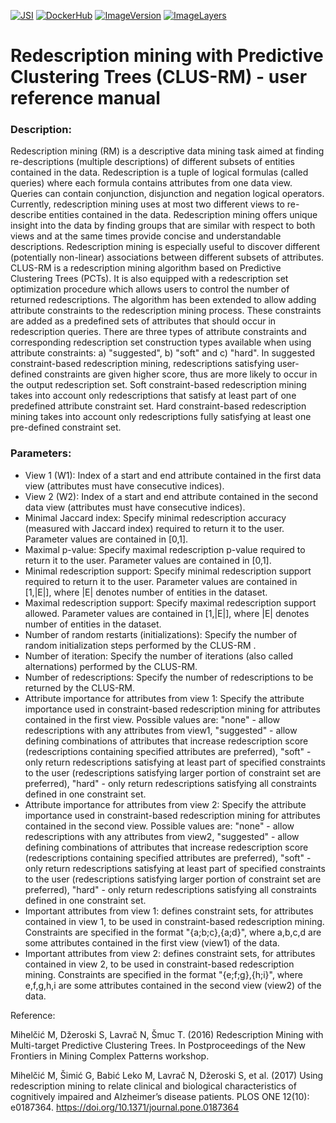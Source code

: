 [![JSI](https://img.shields.io/badge/JSI-KT-AF4C64.svg)](http://kt.ijs.si/)
[![DockerHub](https://img.shields.io/badge/docker-hbpmip%2Fjava--jsi--clus--rm-008bb8.svg)](https://hub.docker.com/r/hbpmip/java-jsi-clus-rm/)
[![ImageVersion](https://images.microbadger.com/badges/version/hbpmip/java-jsi-clus-rm.svg)](https://hub.docker.com/r/hbpmip/java-jsi-clus-rm/tags "hbpmip/java-jsi-clus-rm image tags")
[![ImageLayers](https://images.microbadger.com/badges/image/hbpmip/java-jsi-clus-rm.svg)](https://microbadger.com/#/images/hbpmip/java-jsi-clus-rm "hbpmip/java-jsi-clus-rm on microbadger")

# Redescription mining with Predictive Clustering Trees (CLUS-RM) - user reference manual

### Description:

Redescription mining (RM) is a descriptive data mining task aimed at finding re-descriptions (multiple descriptions) of different subsets of entities contained in the data. Redescription is a tuple of logical formulas (called queries) where each formula contains attributes from one data view. Queries can contain conjunction, disjunction and negation logical operators. Currently, redescription mining uses at most two different views to re-describe entities contained in the data. Redescription mining offers unique insight into the data by finding groups that are similar with respect to both views and at the same times provide concise and understandable descriptions. Redescription mining is especially useful to discover different (potentially non-linear) associations between different subsets of attributes. CLUS-RM is a redescription mining algorithm based on Predictive Clustering Trees (PCTs). It is also equipped with a redescription set optimization procedure which allows users to control the number of returned redescriptions. The algorithm has been extended to allow adding attribute constraints to the redescription mining process. These constraints are added as a predefined sets of attributes that should occur in redescription queries. There are three types of attribute constraints and corresponding redescription set construction types available when using attribute constraints: a) "suggested", b) "soft" and c) "hard". In suggested constraint-based redescription mining, redescriptions satisfying user-defined constraints are given higher score, thus are more likely  to occur in the output redescription set. Soft constraint-based redescription mining takes into account only redescriptions that satisfy at least part of one predefined attribute constraint set. Hard constraint-based redescription mining takes into account only redescriptions fully satisfying at least one pre-defined constraint set.  

### Parameters:

* View 1 (W1): Index of a start and end attribute contained in the first data view (attributes must have consecutive indices).
* View 2 (W2): Index of a start and end attribute contained in the second data view (attributes must have consecutive indices).
* Minimal Jaccard index: Specify minimal redescription accuracy (measured with Jaccard index) required to return it to the user. Parameter values are contained in [0,1].
* Maximal p-value: Specify maximal redescription p-value required to return it to the user. Parameter values are contained in [0,1].
* Minimal redescription support: Specify minimal redescription support required to return it to the user. Parameter values are contained in [1,|E|], where |E| denotes number of entities in the dataset.
* Maximal redescription support: Specify maximal redescription support allowed. Parameter values are contained in [1,|E|], where |E| denotes number of entities in the dataset.
* Number of random restarts (initializations): Specify the number of random initialization steps performed by the CLUS-RM .
* Number of iteration: Specify the number of iterations (also called alternations) performed by the CLUS-RM.
* Number of redescriptions: Specify the number of redescriptions to be returned by the CLUS-RM.
* Attribute importance for attributes from view 1: Specify the attribute importance used in constraint-based redescription mining for attributes contained in the first view. Possible values are: "none" - allow redescriptions with any attributes from view1, "suggested" - allow defining combinations of attributes that increase redescription score (redescriptions containing specified attributes are preferred), "soft" - only return redescriptions satisfying at least part of specified constraints to the user (redescriptions satisfying larger portion of constraint set are preferred), "hard" - only return redescriptions satisfying all constraints defined in one constraint set.
* Attribute importance for attributes from view 2: Specify the attribute importance used in constraint-based redescription mining for attributes contained in the second view. Possible values are: "none" - allow redescriptions with any attributes from view2, "suggested" - allow defining combinations of attributes that increase redescription score (redescriptions containing specified attributes are preferred), "soft" - only return redescriptions satisfying at least part of specified constraints to the user (redescriptions satisfying larger portion of constraint set are preferred), "hard" - only return redescriptions satisfying all constraints defined in one constraint set.
* Important attributes from view 1: defines constraint sets, for attributes contained in view 1, to be used in constraint-based redescription mining. Constraints are specified in the format "{a;b;c},{a;d}", where a,b,c,d are some attributes contained in the first view (view1) of the data.
* Important attributes from view 2: defines constraint sets, for attributes contained in view 2, to be used in constraint-based redescription mining. Constraints are specified in the format "{e;f;g},{h;i}", where e,f,g,h,i are some attributes contained in the second view (view2) of the data.

Reference:

Mihelčić M, Džeroski S, Lavrač N, Šmuc T. (2016) Redescription Mining with Multi-target Predictive Clustering Trees. In Postproceedings of the New Frontiers in Mining Complex Patterns workshop.

Mihelčić M, Šimić G, Babić Leko M, Lavrač N, Džeroski S, et al. (2017) Using redescription mining to relate clinical and biological characteristics of cognitively impaired and Alzheimer’s disease patients. PLOS ONE 12(10): e0187364. https://doi.org/10.1371/journal.pone.0187364
